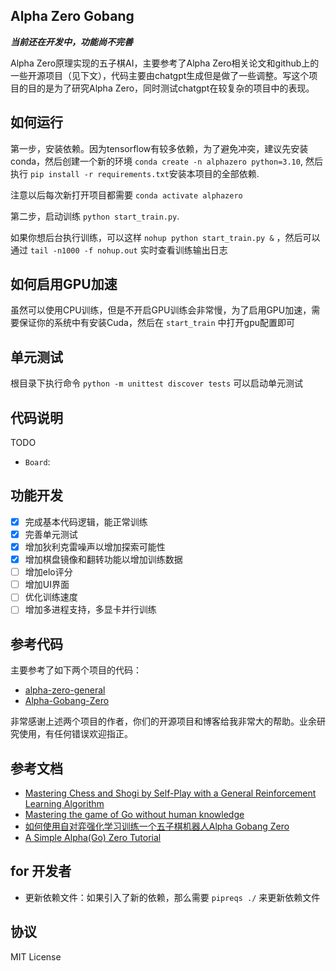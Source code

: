 ## Alpha Zero Gobang

***当前还在开发中，功能尚不完善***

Alpha Zero原理实现的五子棋AI，主要参考了Alpha Zero相关论文和github上的一些开源项目（见下文），代码主要由chatgpt生成但是做了一些调整。写这个项目的目的是为了研究Alpha Zero，同时测试chatgpt在较复杂的项目中的表现。

## 如何运行

第一步，安装依赖。因为tensorflow有较多依赖，为了避免冲突，建议先安装conda，然后创建一个新的环境 `conda create -n alphazero python=3.10`, 然后执行 `pip install -r requirements.txt`安装本项目的全部依赖.

注意以后每次新打开项目都需要 `conda activate alphazero` 

第二步，启动训练 `python start_train.py`.

如果你想后台执行训练，可以这样 `nohup python start_train.py &` ，然后可以通过 `tail -n1000 -f nohup.out` 实时查看训练输出日志

## 如何启用GPU加速

虽然可以使用CPU训练，但是不开启GPU训练会非常慢，为了启用GPU加速，需要保证你的系统中有安装Cuda，然后在 `start_train` 中打开gpu配置即可

## 单元测试

根目录下执行命令 `python -m unittest discover tests` 可以启动单元测试

## 代码说明

TODO

- `Board`: 

## 功能开发
- [x] 完成基本代码逻辑，能正常训练
- [x] 完善单元测试
- [x] 增加狄利克雷噪声以增加探索可能性
- [x] 增加棋盘镜像和翻转功能以增加训练数据
- [ ] 增加elo评分
- [ ] 增加UI界面
- [ ] 优化训练速度
- [ ] 增加多进程支持，多显卡并行训练

## 参考代码

主要参考了如下两个项目的代码：
- [alpha-zero-general](https://github.com/suragnair/alpha-zero-general)
- [Alpha-Gobang-Zero](https://github.com/zhiyiYo/Alpha-Gobang-Zero)

非常感谢上述两个项目的作者，你们的开源项目和博客给我非常大的帮助。业余研究使用，有任何错误欢迎指正。

## 参考文档
- [Mastering Chess and Shogi by Self-Play with a General Reinforcement Learning Algorithm](https://arxiv.org/pdf/1712.01815.pdf)
- [Mastering the game of Go without human knowledge](https://www.nature.com/articles/nature24270.epdf?author_access_token=VJXbVjaSHxFoctQQ4p2k4tRgN0jAjWel9jnR3ZoTv0PVW4gB86EEpGqTRDtpIz-2rmo8-KG06gqVobU5NSCFeHILHcVFUeMsbvwS-lxjqQGg98faovwjxeTUgZAUMnRQ)
- [如何使用自对弈强化学习训练一个五子棋机器人Alpha Gobang Zero](https://www.cnblogs.com/zhiyiYo/p/14683450.html)
- [A Simple Alpha(Go) Zero Tutorial](http://web.stanford.edu/~surag/posts/alphazero.html)

## for 开发者

- 更新依赖文件：如果引入了新的依赖，那么需要 `pipreqs ./` 来更新依赖文件

## 协议

MIT License
